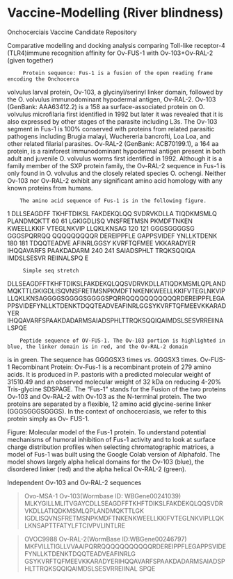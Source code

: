 # Vaccine-Modelling (River blindness)
Onchocerciais Vaccine Candidate Repository

Comparative modelling and docking analysis comparing Toll-like receptor-4 (TLR4)immune recognition affinity for Ov-FUS-1 with Ov-103+Ov-RAL-2 (given together) 

         Protein sequence: Fus-1 is a fusion of the open reading frame encoding the Onchocerca
volvulus larval protein, Ov-103, a glycinyl/serinyl linker domain, followed by the O. volvulus
immunodominant hypodermal antigen, Ov-RAL-2. Ov-103 (GenBank: AAA63412.2) is a 158 aa
surface-associated protein on O. volvulus microfilaria first identified in 1992 but later it was
revealed that it is also expressed by other stages of the parasite including L3s. The Ov-103
segment in Fus-1 is 100% conserved with proteins from related parasitic pathogens including
Brugia malayi, Wuchereria bancrofti, Loa Loa, and other related filarial parasites. Ov-RAL-2
(GenBank: ACB70199.1), a 164 aa protein, is a rainforest immunodominant hypodermal antigen
present in both adult and juvenile O. volvulus worms first identified in 1992. Although it is a
family member of the SXP protein family, the Ov-RAL-2 sequence in Fus-1 is only found in O.
volvulus and the closely related species O. ochengi. Neither Ov-103 nor Ov-RAL-2 exhibit any
significant amino acid homology with any known proteins from humans. 
        
        The amino acid sequence of Fus-1 is in the following figure.
1 DLLSEAGDFF TKHFTDIKSL FAKDEKQLQQ SVDRVKDLLA TIQDKMSMLQ PLANDMQKTT 60
61 LGKIGDLISQ VNSFRETMSN PKMDFTNKEN KWEELLKKIF VTEGLNKVIP LLQKLKNSAG 120
121 GGGSGGGGSG GGGSPQRRQQ QQQQQQQQQR DEREIPPFLE GAPPSVIDEF YNLLKTDENK 180
181 TDQQTEADVE AFINRLGGSY KVRFTQFMEE VKKARADYER IHQQAVARFS PAAKDADARM 240
241 SAIADSPHLT TRQKSQQIQA IMDSLSESVR REIINALSPQ E

         Simple seq stretch

DLLSEAGDFFTKHFTDIKSLFAKDEKQLQQSVDRVKDLLATIQDKMSMLQPLANDMQKTTLGKIGDLISQVNSFRETMSNPKMDFTNKENKWEELLKKIFVTEGLNKVIP 
LLQKLKNSAGGGGSGGGGSGGGGSPQRRQQQQQQQQQQQRDEREIPPFLEGAPPSVIDEFYNLLKTDENKTDQQTEADVEAFINRLGGSYKVRFTQFMEEVKKARADYER 
IHQQAVARFSPAAKDADARMSAIADSPHLTTRQKSQQIQAIMDSLSESVRREIINALSPQE

        Peptide sequence of OV-FUS-1. The Ov-103 portion is highlighted in blue, the linker domain is in red, and the Ov-RAL-2 domain
is in green. The sequence has GGGGSX3 times vs. GGGSX3 times.
Ov-FUS-1 Recombinant Protein: Ov-Fus-1 is a recombinant protein of 279 amino acids. It is
produced in P. pastoris with a predicted molecular weight of 31510.49 and an observed
molecular weight of 32 kDa on reducing 4-20% Tris-glycine SDSPAGE. The “Fus-1” stands for
the Fusion of the two proteins Ov-103 and Ov-RAL-2 with Ov-103 as the N-terminal protein. The
two proteins are separated by a flexible, 12 amino acid glycine-serine linker
(GGGSGGGSGGGS). In the context of onchocerciasis, we refer to this protein simply as Ov-
FUS-1.

Figure: Molecular model of the Fus-1 protein. To understand potential
mechanisms of humoral inhibition of Fus-1 activity and to look at surface
charge distribution profiles when selecting chromatographic matrices, a
model of Fus-1 was built using the Google Colab version of Alphafold. The
model shows largely alpha helical domains for the Ov-103 (blue), the
disordered linker (red) and the alpha helical Ov-RAL-2 (green).


Independent Ov-103 and Ov-RAL-2 sequences
>Ovo-MSA-1 Ov-103(Wormbase ID: WBGene00241039)
MLKYGILLMLITVGAYCDLLSEAGDFFTKHFTDIKSLFAKDEKQLQQSVDRVKDLLATIQDKMSMLQPLANDMQKTTLGK
IGDLISQVNSFRETMSNPKMDFTNKENKWEELLKKIFVTEGLNKVIPLLQKLKNSAPTTFATYLFTCIVPVLINTLRE
        
>OVOC9988 Ov-RAL-2(WormBase ID:WBGene00246797)
MKFVILLTIGLLVVAAIPQRRQQQQQQQQQQQRDEREIPPFLEGAPPSVIDEFYNLLKTDENKTDQQTEADVEAFINRLG
GSYKVRFTQFMEEVKKARADYERIHQQAVARFSPAAKDADARMSAIADSPHLTTRQKSQQIQAIMDSLSESVRREIINAL
SPQE
